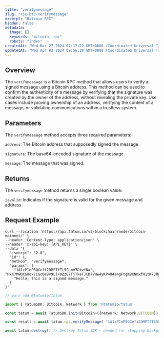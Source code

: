 ```yaml
---
title: "verifymessage"
slug: "rpc-btc-verifymessage"
excerpt: "Bitcoin RPC"
hidden: false
metadata: 
  image: []
  keywords: "bitcoin, rpc"
  robots: "index"
createdAt: "Wed Mar 27 2024 07:17:22 GMT+0000 (Coordinated Universal Time)"
updatedAt: "Wed Apr 03 2024 08:56:29 GMT+0000 (Coordinated Universal Time)"
---
```

## Overview

The `verifymessage` is a Bitcoin RPC method that allows users to verify a signed message using a Bitcoin address. This method can be used to confirm the authenticity of a message by verifying that the signature was created by the owner of the address, without revealing the private key. Use cases include proving ownership of an address, verifying the content of a message, or validating communications within a trustless system.

## Parameters

The `verifymessage` method accepts three required parameters:

`address`: The Bitcoin address that supposedly signed the message.

`signature`: The base64-encoded signature of the message.

`message`: The message that was signed.

## Returns

The `verifymessage` method returns a single boolean value:

`isvalid`: Indicates if the signature is valid for the given message and address

## Request Example

```curl cURL
curl --location 'https://api.tatum.io/v3/blockchain/node/bitcoin-mainnet/' \
--header 'Content-Type: application/json' \
--header 'x-api-key: {API_KEY}' \
--data '{
  "jsonrpc": "2.0",
  "id": 1,
  "method": "verifymessage",
  "params": [
    "1A1zP1eP5QGefi2DMPTfTL5SLmv7DivfNa",
"HxK7Mw0K6Uox7iGcOe9v9Ll+OZzG7TjTkeTJCD7VHw4yKP4O4a4gFtgm9XNmxfH1tK7JRgYrP/+20xP/ek8iQ2E=",
    "Hello, this is a signed message."
  ]
}'
```
```typescript JS SDK
// yarn add @tatumio/tatum

import { TatumSDK, Bitcoin, Network } from '@tatumio/tatum'

const tatum = await TatumSDK.init<Bitcoin>({network: Network.BITCOIN})

const result = await tatum.rpc.verifyMessage( "1A1zP1eP5QGefi2DMPTfTL5SLmv7DivfNa", "HxK7Mw0K6Uox7iGcOe9v9Ll+OZzG7TjTkeTJCD7VHw4yKP4O4a4gFtgm9XNmxfH1tK7JRgYrP/+20xP/ek8iQ2E=", "Hello, this is a signed message.")

await tatum.destroy() // Destroy Tatum SDK - needed for stopping background jobs
```
